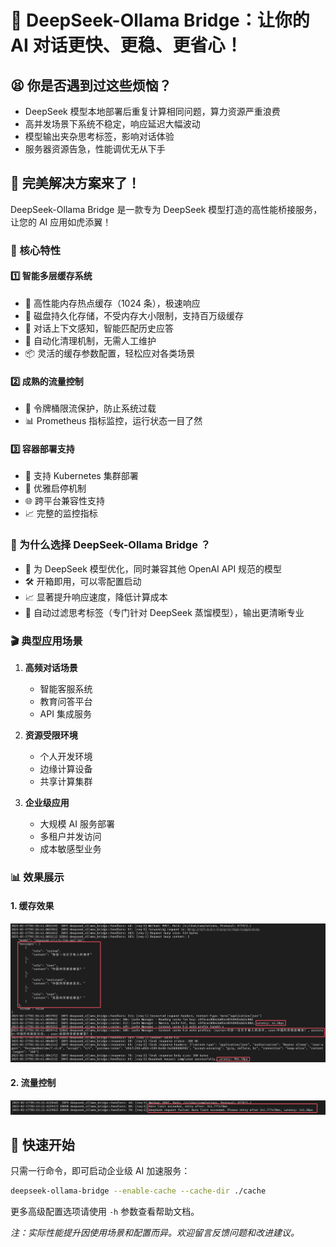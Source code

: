 # 🚀 DeepSeek-Ollama Bridge：让你的 AI 对话更快、更稳、更省心！

## 😫 你是否遇到过这些烦恼？

-   DeepSeek 模型本地部署后重复计算相同问题，算力资源严重浪费
-   高并发场景下系统不稳定，响应延迟大幅波动
-   模型输出夹杂思考标签，影响对话体验
-   服务器资源告急，性能调优无从下手

## 🎯 完美解决方案来了！

DeepSeek-Ollama Bridge 是一款专为 DeepSeek 模型打造的高性能桥接服务，让您的 AI 应用如虎添翼！

### 🎁 核心特性

#### 1️⃣ 智能多层缓存系统

-   🚄 高性能内存热点缓存（1024 条），极速响应
-   💾 磁盘持久化存储，不受内存大小限制，支持百万级缓存
-   🧠 对话上下文感知，智能匹配历史应答
-   🧹 自动化清理机制，无需人工维护
-   📦 灵活的缓存参数配置，轻松应对各类场景

#### 2️⃣ 成熟的流量控制

-   🚦 令牌桶限流保护，防止系统过载
-   📊 Prometheus 指标监控，运行状态一目了然

#### 3️⃣ 容器部署支持

-   🎯 支持 Kubernetes 集群部署
-   🔄 优雅启停机制
-   🌐 跨平台兼容性支持
-   📈 完整的监控指标

### 💪 为什么选择 DeepSeek-Ollama Bridge ？

-   🎯 为 DeepSeek 模型优化，同时兼容其他 OpenAI API 规范的模型
-   🛠️ 开箱即用，可以零配置启动
-   📈 显著提升响应速度，降低计算成本
-   🔄 自动过滤思考标签（专门针对 DeepSeek 蒸馏模型），输出更清晰专业

### 🎬 典型应用场景

1. **高频对话场景**

    - 智能客服系统
    - 教育问答平台
    - API 集成服务

2. **资源受限环境**

    - 个人开发环境
    - 边缘计算设备
    - 共享计算集群

3. **企业级应用**
    - 大规模 AI 服务部署
    - 多租户并发访问
    - 成本敏感型业务

### 📊 效果展示

#### 1. 缓存效果

![缓存效果](./images/cache.png)

#### 2. 流量控制

![流量控制](./images/rate-limit.png)

## 🎁 快速开始

只需一行命令，即可启动企业级 AI 加速服务：

```bash
deepseek-ollama-bridge --enable-cache --cache-dir ./cache
```

更多高级配置选项请使用 `-h` 参数查看帮助文档。

_注：实际性能提升因使用场景和配置而异。欢迎留言反馈问题和改进建议。_
